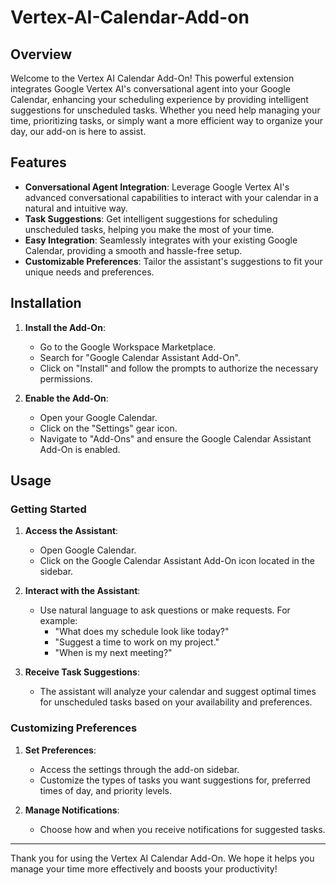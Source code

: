 # Vertex-AI-Calendar-Add-on

## Overview

Welcome to the Vertex AI Calendar Add-On! This powerful extension integrates Google Vertex AI's conversational agent into your Google Calendar, enhancing your scheduling experience by providing intelligent suggestions for unscheduled tasks. Whether you need help managing your time, prioritizing tasks, or simply want a more efficient way to organize your day, our add-on is here to assist.

## Features

- **Conversational Agent Integration**: Leverage Google Vertex AI's advanced conversational capabilities to interact with your calendar in a natural and intuitive way.
- **Task Suggestions**: Get intelligent suggestions for scheduling unscheduled tasks, helping you make the most of your time.
- **Easy Integration**: Seamlessly integrates with your existing Google Calendar, providing a smooth and hassle-free setup.
- **Customizable Preferences**: Tailor the assistant's suggestions to fit your unique needs and preferences.

## Installation

1. **Install the Add-On**:
   - Go to the Google Workspace Marketplace.
   - Search for "Google Calendar Assistant Add-On".
   - Click on "Install" and follow the prompts to authorize the necessary permissions.

2. **Enable the Add-On**:
   - Open your Google Calendar.
   - Click on the "Settings" gear icon.
   - Navigate to "Add-Ons" and ensure the Google Calendar Assistant Add-On is enabled.

## Usage

### Getting Started

1. **Access the Assistant**:
   - Open Google Calendar.
   - Click on the Google Calendar Assistant Add-On icon located in the sidebar.

2. **Interact with the Assistant**:
   - Use natural language to ask questions or make requests. For example:
     - "What does my schedule look like today?"
     - "Suggest a time to work on my project."
     - "When is my next meeting?"

3. **Receive Task Suggestions**:
   - The assistant will analyze your calendar and suggest optimal times for unscheduled tasks based on your availability and preferences.

### Customizing Preferences

1. **Set Preferences**:
   - Access the settings through the add-on sidebar.
   - Customize the types of tasks you want suggestions for, preferred times of day, and priority levels.

2. **Manage Notifications**:
   - Choose how and when you receive notifications for suggested tasks.


---

Thank you for using the Vertex AI Calendar Add-On. We hope it helps you manage your time more effectively and boosts your productivity!
